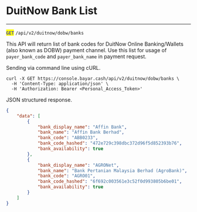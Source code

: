 # DuitNow Bank List

***

<mark style="color:blue;">`GET`</mark> `/api/v2/duitnow/dobw/banks`&#x20;



This API will return list of bank codes for DuitNow Online Banking/Wallets (also known as DOBW) payment channel. Use this list for usage of `payer_bank_code` and `payer_bank_name` in payment request.

Sending via command line using cURL.



```markup
curl -X GET https://console.bayar.cash/api/v2/duitnow/dobw/banks \
  -H 'Content-Type: application/json' \
  -H 'Authorization: Bearer <Personal_Access_Token>'
```



JSON structured response.



```json
{
    "data": [
        {
            "bank_display_name": "Affin Bank",
            "bank_name": "Affin Bank Berhad",
            "bank_code": "ABB0233",
            "bank_code_hashed": "472e729c398dbc372d96f5d852393b76",
            "bank_availability": true
        },
        {
            "bank_display_name": "AGRONet",
            "bank_name": "Bank Pertanian Malaysia Berhad (AgroBank)",
            "bank_code": "AGRO01",
            "bank_code_hashed": "6f692c003561e3c52f0d993805b6be01",
            "bank_availability": true
        }
    ]
}
```

